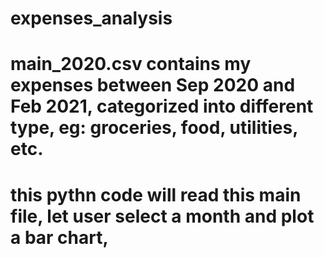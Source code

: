 # expenses_analysis
# main_2020.csv contains my expenses between Sep 2020 and Feb 2021, categorized into different type, eg: groceries, food, utilities, etc.
# this pythn code will read this main file, let user select a month and plot a bar chart,
